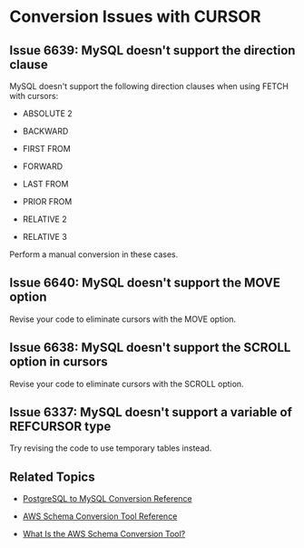 # Conversion Issues with CURSOR<a name="sct-reference-PostgreSQL-MySQL-CURSOR"></a>

## Issue 6639: MySQL doesn't support the direction clause<a name="sct-reference-6639"></a>

MySQL doesn't support the following direction clauses when using FETCH with cursors:

+ ABSOLUTE 2

+ BACKWARD

+ FIRST FROM

+ FORWARD

+ LAST FROM

+ PRIOR FROM

+ RELATIVE 2

+ RELATIVE 3

Perform a manual conversion in these cases\.

## Issue 6640: MySQL doesn't support the MOVE option<a name="sct-reference-6640"></a>

Revise your code to eliminate cursors with the MOVE option\.

## Issue 6638: MySQL doesn't support the SCROLL option in cursors<a name="sct-reference-6638"></a>

Revise your code to eliminate cursors with the SCROLL option\.

## Issue 6337: MySQL doesn't support a variable of REFCURSOR type<a name="sct-reference-6337"></a>

Try revising the code to use temporary tables instead\.

## Related Topics<a name="w3ab1c37c17c11d107c11"></a>

+  [PostgreSQL to MySQL Conversion Reference](sct-reference-PostgreSQL-MySQL-overview.md) 

+  [AWS Schema Conversion Tool Reference](CHAP_SchemaConversionTool.Reference.md) 

+  [What Is the AWS Schema Conversion Tool?](Welcome.md) 